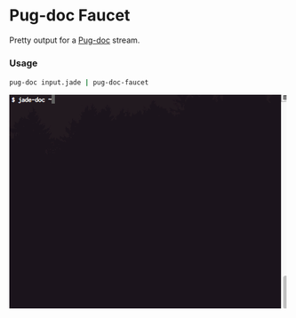 # Pug-doc Faucet
Pretty output for a [Pug-doc](http://github.com/Aratramba/pug-doc/) stream.


### Usage
```bash
pug-doc input.jade | pug-doc-faucet
```


![pretty pug-doc output](screen.gif)
